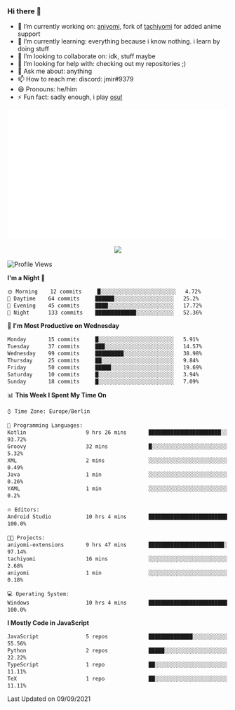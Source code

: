 ### Hi there 👋



<!--
**jmir1/jmir1** is a ✨ _special_ ✨ repository because its `README.md` (this file) appears on your GitHub profile.

Here are some ideas to get you started:
-->
- 🔭 I’m currently working on: [aniyomi](https://github.com/jmir1/aniyomi), fork of [tachiyomi](https://github.com/tachiyomiorg/tachiyomi) for added anime support
- 🌱 I’m currently learning: everything because i know nothing. i learn by doing stuff
- 👯 I’m looking to collaborate on: idk, stuff maybe
- 🤔 I’m looking for help with: checking out my repositories ;)
- 💬 Ask me about: anything
- 📫 How to reach me: discord: jmir#9379
- 😄 Pronouns: he/him
- ⚡ Fun fact: sadly enough, i play [osu!](https://osu.ppy.sh/users/18018426)  
<div>
	<p align="center">
		<a href="https://github.com/jmir1?tab=repositories" target="_blank" rel="noopener"><img src="https://github.com/jmir1/github-stats/blob/master/generated/overview.svg"></a>
	</p>
	<p align="center">
		<a href="https://github.com/search?o=desc&q=author%3Ajmir1&s=committer-date&type=Commits" target="_blank" rel="noopener"><img src="https://github-readme-streak-stats.herokuapp.com/?user=jmir1"></a>
	</p>
</div>

<!--START_SECTION:waka-->
![Profile Views](http://img.shields.io/badge/Profile%20Views-19-blue)

**I'm a Night 🦉** 

```text
🌞 Morning    12 commits     █░░░░░░░░░░░░░░░░░░░░░░░░   4.72% 
🌆 Daytime    64 commits     ██████░░░░░░░░░░░░░░░░░░░   25.2% 
🌃 Evening    45 commits     ████░░░░░░░░░░░░░░░░░░░░░   17.72% 
🌙 Night      133 commits    █████████████░░░░░░░░░░░░   52.36%

```
📅 **I'm Most Productive on Wednesday** 

```text
Monday       15 commits     █░░░░░░░░░░░░░░░░░░░░░░░░   5.91% 
Tuesday      37 commits     ███░░░░░░░░░░░░░░░░░░░░░░   14.57% 
Wednesday    99 commits     █████████░░░░░░░░░░░░░░░░   38.98% 
Thursday     25 commits     ██░░░░░░░░░░░░░░░░░░░░░░░   9.84% 
Friday       50 commits     █████░░░░░░░░░░░░░░░░░░░░   19.69% 
Saturday     10 commits     █░░░░░░░░░░░░░░░░░░░░░░░░   3.94% 
Sunday       18 commits     █░░░░░░░░░░░░░░░░░░░░░░░░   7.09%

```


📊 **This Week I Spent My Time On** 

```text
⌚︎ Time Zone: Europe/Berlin

💬 Programming Languages: 
Kotlin                   9 hrs 26 mins       ███████████████████████░░   93.72% 
Groovy                   32 mins             █░░░░░░░░░░░░░░░░░░░░░░░░   5.32% 
XML                      2 mins              ░░░░░░░░░░░░░░░░░░░░░░░░░   0.49% 
Java                     1 min               ░░░░░░░░░░░░░░░░░░░░░░░░░   0.26% 
YAML                     1 min               ░░░░░░░░░░░░░░░░░░░░░░░░░   0.2%

🔥 Editors: 
Android Studio           10 hrs 4 mins       █████████████████████████   100.0%

🐱‍💻 Projects: 
aniyomi-extensions       9 hrs 47 mins       ████████████████████████░   97.14% 
tachiyomi                16 mins             ░░░░░░░░░░░░░░░░░░░░░░░░░   2.68% 
aniyomi                  1 min               ░░░░░░░░░░░░░░░░░░░░░░░░░   0.18%

💻 Operating System: 
Windows                  10 hrs 4 mins       █████████████████████████   100.0%

```

**I Mostly Code in JavaScript** 

```text
JavaScript               5 repos             ██████████████░░░░░░░░░░░   55.56% 
Python                   2 repos             █████░░░░░░░░░░░░░░░░░░░░   22.22% 
TypeScript               1 repo              ██░░░░░░░░░░░░░░░░░░░░░░░   11.11% 
TeX                      1 repo              ██░░░░░░░░░░░░░░░░░░░░░░░   11.11%

```



 Last Updated on 09/09/2021
<!--END_SECTION:waka-->
